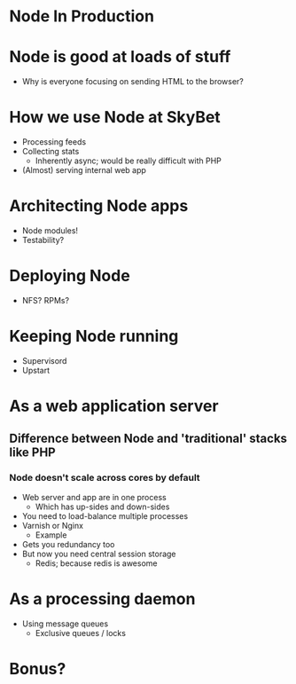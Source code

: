 # Node In Production

# Node is good at loads of stuff
* Why is everyone focusing on sending HTML to the browser?

# How we use Node at SkyBet
* Processing feeds
* Collecting stats
    * Inherently async; would be really difficult with PHP
* (Almost) serving internal web app

# Architecting Node apps
* Node modules!
* Testability?

# Deploying Node
* NFS? RPMs?

# Keeping Node running
* Supervisord
* Upstart

# As a web application server

## Difference between Node and 'traditional' stacks like PHP

### Node doesn't scale across cores by default
* Web server and app are in one process
    * Which has up-sides and down-sides
* You need to load-balance multiple processes
* Varnish or Nginx
    * Example
* Gets you redundancy too
* But now you need central session storage
    * Redis; because redis is awesome

# As a processing daemon
* Using message queues
    * Exclusive queues / locks

# Bonus?
